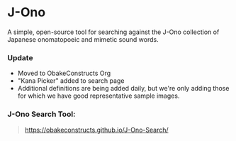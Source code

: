 # J-Ono
A simple, open-source tool for searching against the J-Ono collection of Japanese onomatopoeic and mimetic sound words.

### Update
* Moved to ObakeConstructs Org
* "Kana Picker" added to search page
* Additional definitions are being added daily, but we're only adding those for which we have good representative sample images.

### J-Ono Search Tool:
> https://obakeconstructs.github.io/J-Ono-Search/

